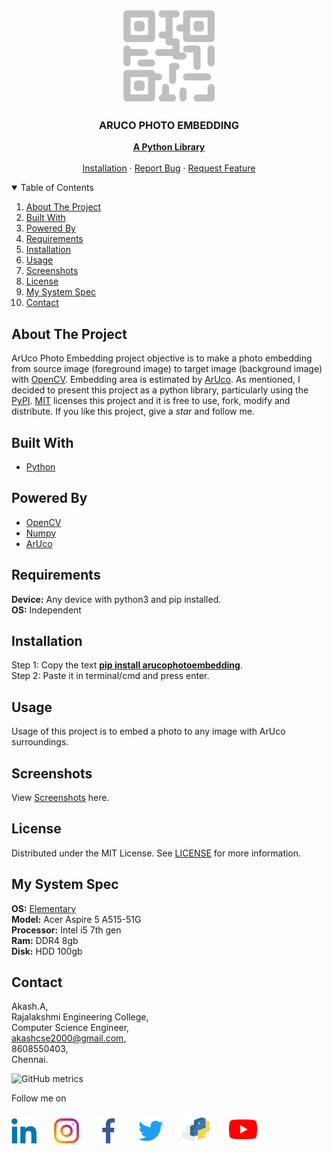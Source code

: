 <!-- PROJECT LOGO -->
<p align="center">
  <img src="https://github.com/Akash-Peace/CV-ARUCO-DETECTION/blob/main/screenshots/APE_logo.png" alt="Logo" width="150" height="150">
  <h3 align="center">ARUCO PHOTO EMBEDDING</h3>
  <p align="center">
    <a href="https://docs.python.org/3/library/intro.html"><strong>A Python Library</strong></a>
    <br />
    <br />
    <a href="#installation">Installation</a>
    ·
    <a href="https://github.com/Akash-Peace/CV-ARUCO-DETECTION/issues">Report Bug</a>
    ·
    <a href="https://github.com/Akash-Peace/CV-ARUCO-DETECTION/issues">Request Feature</a>
  </p>
</p>



<!-- TABLE OF CONTENTS -->
<details open="open">
  <summary>Table of Contents</summary>
  <ol>
    <li><a href="#about-the-project">About The Project</a></li>
    <li><a href="#built-with">Built With</a></li>
    <li><a href="#powered-by">Powered By</a></li>
    <li><a href="#requirements">Requirements</a></li>
    <li><a href="#installation">Installation</a></li>
    <li><a href="#usage">Usage</a></li>
    <li><a href="#screenshots">Screenshots</a></li>
    <li><a href="#license">License</a></li>
    <li><a href="#my-system-spec">My System Spec</a></li>
    <li><a href="#contact">Contact</a></li>
  </ol>
</details>



<!-- ABOUT THE PROJECT -->
## About The Project

ArUco Photo Embedding project objective is to make a photo embedding from source image (foreground image) to target image (background image) with [OpenCV](https://opencv.org/).
 Embedding area is estimated by [ArUco](https://mecaruco2.readthedocs.io/en/latest/notebooks_rst/Aruco/aruco_basics_video.html).
 As mentioned, I decided to present this project as a python library, particularly using the [PyPI](https://pypi.org/). [MIT](https://github.com/Akash-Peace/CV-ARUCO-DETECTION/blob/main/LICENSE) licenses this project and it is free to use, fork, modify and distribute. If you like this project, give a _star_ and follow me.


## Built With

* [Python](https://www.python.org/)


## Powered By

* [OpenCV](https://opencv.org/)
* [Numpy](https://numpy.org/)
* [ArUco](https://mecaruco2.readthedocs.io/en/latest/notebooks_rst/Aruco/aruco_basics_video.html)


## Requirements

**Device:** Any device with python3 and pip installed.\
**OS:** Independent


## Installation

Step 1: Copy the text [**pip install arucophotoembedding**](https://pypi.org/project/arucophotoembedding/).\
Step 2: Paste it in terminal/cmd and press enter.


<!-- USAGE EXAMPLES -->
## Usage

Usage of this project is to embed a photo to any image with ArUco surroundings.


## Screenshots

View [Screenshots](https://github.com/Akash-Peace/CV-ARUCO-DETECTION/tree/main/screenshots) here.


<!-- LICENSE -->
## License

Distributed under the MIT License. See [LICENSE](https://github.com/Akash-Peace/CV-ARUCO-DETECTION/blob/main/LICENSE) for more information.


## My System Spec

**OS:** [Elementary](https://elementary.io/)\
**Model:** Acer Aspire 5 A515-51G\
**Processor:** Intel i5 7th gen\
**Ram:** DDR4 8gb\
**Disk:** HDD 100gb


<!-- CONTACT -->
## Contact

Akash.A,\
Rajalakshmi Engineering College,\
Computer Science Engineer,\
akashcse2000@gmail.com,\
8608550403,\
Chennai.


![GitHub metrics](https://metrics.lecoq.io/Akash-Peace)  

Follow me on

[<img src='https://github.com/Akash-Peace/INDUSTRIAL-WEBSITE/blob/main/images/linkedin.png' alt='linkedin' height='40'>](https://www.linkedin.com/in/akash-2000-cse) &nbsp; &nbsp; &nbsp; [<img src='https://github.com/Akash-Peace/INDUSTRIAL-WEBSITE/blob/main/images/instagram.png' alt='instagram' height='40'>](https://www.instagram.com/nocturnal_lad) &nbsp; &nbsp; &nbsp; [<img src='https://github.com/Akash-Peace/INDUSTRIAL-WEBSITE/blob/main/images/facebook.png' alt='facebook' height='40'>](https://www.facebook.com/profile.php?id=100061841000593) &nbsp; &nbsp; &nbsp; [<img src='https://github.com/Akash-Peace/INDUSTRIAL-WEBSITE/blob/main/images/twitter.png' alt='twitter' height='40'>](https://twitter.com/AkashA53184506)  &nbsp; &nbsp; &nbsp; [<img src='https://github.com/Akash-Peace/INDUSTRIAL-WEBSITE/blob/main/images/pypi.png' alt='pypi' height='50'>](https://pypi.org/user/Akash-Peace/) &nbsp; &nbsp; &nbsp; [<img src='https://github.com/Akash-Peace/INDUSTRIAL-WEBSITE/blob/main/images/youtube.png' alt='youtube' height='45'>](https://www.youtube.com/channel/UCmugCO6k7hgSZqaI1jzbelw/featured) 
